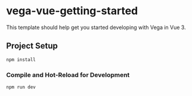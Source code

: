 # vega-vue-getting-started

This template should help get you started developing with Vega in Vue 3.

## Project Setup

```sh
npm install
```

### Compile and Hot-Reload for Development

```sh
npm run dev